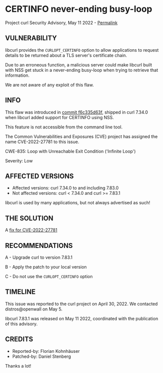 CERTINFO never-ending busy-loop
===============================

Project curl Security Advisory, May 11 2022 -
[Permalink](https://curl.se/docs/CVE-2022-27781.html)

VULNERABILITY
-------------

libcurl provides the `CURLOPT_CERTINFO` option to allow applications to
request details to be returned about a TLS server's certificate chain.

Due to an erroneous function, a malicious server could make libcurl built with
NSS get stuck in a never-ending busy-loop when trying to retrieve that
information.

We are not aware of any exploit of this flaw.

INFO
----

This flaw was introduced in [commit
f6c335d63f](https://github.com/curl/curl/commit/f6c335d63f), shipped in curl
7.34.0 when libcurl added support for CERTINFO using NSS.

This feature is not accessible from the command line tool.

The Common Vulnerabilities and Exposures (CVE) project has assigned the name
CVE-2022-27781 to this issue.

CWE-835: Loop with Unreachable Exit Condition ('Infinite Loop')

Severity: Low

AFFECTED VERSIONS
-----------------

- Affected versions: curl 7.34.0 to and including 7.83.0
- Not affected versions: curl < 7.34.0 and curl >= 7.83.1

libcurl is used by many applications, but not always advertised as such!

THE SOLUTION
------------

A [fix for CVE-2022-27781](https://github.com/curl/curl/commit/5c7da89d404bf59)

RECOMMENDATIONS
--------------

 A - Upgrade curl to version 7.83.1

 B - Apply the patch to your local version
 
 C - Do not use the `CURLOPT_CERTINFO` option
 
TIMELINE
--------

This issue was reported to the curl project on April 30, 2022. We contacted
distros@openwall on May 5.

libcurl 7.83.1 was released on May 11 2022, coordinated with the publication
of this advisory.

CREDITS
-------

- Reported-by: Florian Kohnhäuser
- Patched-by: Daniel Stenberg

Thanks a lot!
